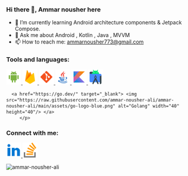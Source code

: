 ### Hi there 👋, Ammar nousher here

<!--
**ammar-nousher-ali/ammar-nousher-ali** is a ✨ _special_ ✨ repository because its `README.md` (this file) appears on your GitHub profile.
-->

<!--
Here are some ideas to get you started:

- 🔭 I’m currently working on Android Kotlin
-->
- 🌱 I’m currently learning Android architecture components & Jetpack Compose.
- 💬 Ask me about Android , Kotlin , Java , MVVM
- 📫 How to reach me: ammarnousher773@gmail.com

### Tools and languages:

<p align="left"> <a href="https://developer.android.com" target="_blank"> <img src="https://raw.githubusercontent.com/ammar-nousher-ali/ammar-nousher-ali/main/assets/android-os-48.png" alt="android" width="40" height="40"/> </a>
     <a href="https://firebase.google.com/" target="_blank"> <img src="https://raw.githubusercontent.com/ammar-nousher-ali/ammar-nousher-ali/main/assets/firebase-96.png" alt="firebase" width="40" height="40"/> </a>
     <a href="https://git-scm.com/" target="_blank"> <img src="https://raw.githubusercontent.com/ammar-nousher-ali/ammar-nousher-ali/main/assets/git-96.png" alt="git" width="40" height="40"/> </a>
      <a href="https://www.java.com" target="_blank"> <img src="https://raw.githubusercontent.com/ammar-nousher-ali/ammar-nousher-ali/main/assets/java-96.png" alt="java" width="40" height="40"/> </a> 
      <a href="https://kotlinlang.org" target="_blank"> <img src="https://raw.githubusercontent.com/ammar-nousher-ali/ammar-nousher-ali/main/assets/kotlin-96.png" alt="kotlin" width="40" height="40"/> </a>
      <a href="https://developer.android.com/studio?gclid=EAIaIQobChMI9oXx4prG-wIVF-13Ch3kywMcEAAYASAAEgJgU_D_BwE&gclsrc=aw.ds" target="_blank"> <img src="https://raw.githubusercontent.com/ammar-nousher-ali/ammar-nousher-ali/main/assets/android-studio-96.png" alt="kotlin" width="40" height="40"/> </a>


      <a href="https://go.dev/" target="_blank"> <img src="https://raw.githubusercontent.com/ammar-nousher-ali/ammar-nousher-ali/main/assets/go-logo-blue.png" alt="Golang" width="40" height="40"/> </a>
         </p>





### Connect with me:

<p align="left"> <a href="https://www.linkedin.com/in/ammar-nousher-393036205/" target="_blank"> <img src="https://raw.githubusercontent.com/ammar-nousher-ali/ammar-nousher-ali/main/assets/ic_linkedin-96.png" alt="android" width="40" height="40"/> </a>
     <a href="https://stackoverflow.com/users/13174552/ammar" target="_blank"> <img src="https://raw.githubusercontent.com/ammar-nousher-ali/ammar-nousher-ali/main/assets/stack-overflow-96.png" alt="firebase" width="40" height="40"/> </a>         </p>


<p><img align="left" src="https://github-readme-stats.vercel.app/api/top-langs?username=ammar-nousher-ali&show_icons=true&locale=en&layout=compact" alt="ammar-nousher-ali" /></p>

<!--
- 😄 Pronouns: ...
- ⚡ Fun fact: ...

- 👯 I’m looking to collaborate on open source projects

- 🤔 I’m looking for help with ...
-->
